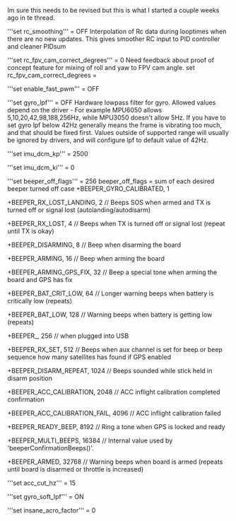 Im sure this needs to be revised but this is what I started a couple weeks ago in te thread.

'''set rc_smoothing''' = OFF 
Interpolation of Rc data during looptimes when there are no new updates. This gives smoother RC input to PID controller and cleaner PIDsum
 
'''set rc_fpv_cam_correct_degrees''' = 0
 Need feedback about proof of concept feature for mixing of roll and yaw to FPV cam angle. set rc_fpv_cam_correct_degrees = <degrees>
 
'''set enable_fast_pwm''' = OFF
 
'''set gyro_lpf''' = OFF
 Hardware lowpass filter for gyro. Allowed values depend on the driver - For example MPU6050 allows 5,10,20,42,98,188,256Hz, while MPU3050 doesn't allow 5Hz. If you have to set gyro lpf below 42Hz generally means the frame is vibrating too much, and that should be fixed first. Values outside of supported range will usually be ignored by drivers, and will configure lpf to default value of 42Hz.
 
'''set imu_dcm_kp''' = 2500
 
'''set imu_dcm_ki''' = 0
 
'''set beeper_off_flags''' = 256
  beeper_off_flags = sum of each desired beeper turned off case
 +BEEPER_GYRO_CALIBRATED, 1

 +BEEPER_RX_LOST_LANDING, 2 // Beeps SOS when armed and TX is turned off or signal lost (autolanding/autodisarm)

 +BEEPER_RX_LOST, 4 // Beeps when TX is turned off or signal lost (repeat until TX is okay)

 +BEEPER_DISARMING, 8 // Beep when disarming the board

 +BEEPER_ARMING, 16 // Beep when arming the board

 +BEEPER_ARMING_GPS_FIX, 32 // Beep a special tone when arming the board and GPS has fix

 +BEEPER_BAT_CRIT_LOW, 64 // Longer warning beeps when battery is critically low (repeats)

 +BEEPER_BAT_LOW, 128 // Warning beeps when battery is getting low (repeats)

 +BEEPER_, 256 // when plugged into USB

 +BEEPER_RX_SET, 512 // Beeps when aux channel is set for beep or beep sequence how many satellites has found if GPS enabled

 +BEEPER_DISARM_REPEAT, 1024 // Beeps sounded while stick held in disarm position

 +BEEPER_ACC_CALIBRATION, 2048 // ACC inflight calibration completed confirmation

 +BEEPER_ACC_CALIBRATION_FAIL, 4096 // ACC inflight calibration failed

 +BEEPER_READY_BEEP, 8192 // Ring a tone when GPS is locked and ready

 +BEEPER_MULTI_BEEPS, 16384 // Internal value used by 'beeperConfirmationBeeps()'.

 +BEEPER_ARMED, 32768 // Warning beeps when board is armed (repeats until board is disarmed or throttle is increased)
 

 '''set acc_cut_hz''' = 15
 
'''set gyro_soft_lpf''' = ON
 
'''set insane_acro_factor''' = 0